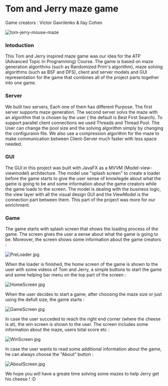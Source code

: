 # Tom and Jerry maze game 

Game creators : Victor Gavrilenko & Ilay Cohen

![tom-jerry-mouse-maze](https://github.com/VictorGavrilenko97/TomAndJerry-Maze-Game/assets/140259266/61b0f5e0-e9b1-4aa6-b9c3-e8921d8fafd3)


### Intoduction
This Tom and Jerry inspired maze game was our idea for the ATP (Advanced Topic In Programming) Course.
The game is based on maze generation algorithms (such as Randomized Prim's algorithm), maze solving algorithms (such as BSF and DFS), client and server models and GUI representation for the game that combines all of the project parts together into one game.

### Server
We bulit two servers, Each one of them has different Purpose. The first server supports maze generation. The second server solvs the maze with an algorithm that is chosen by the user ( the default is Best First Search). To support parallel client connections we used Threads and Thread Pool. The User can change the pool size and the solving algorithm simply by changing the configuraion file. We also use a compression algorithm for the maze to make communication between Client-Server much faster with less space needed.

### GUI
The GUI in this project was built with JavaFX as a MVVM (Model-view-viewmodel) architecture.
The model use "splash screen" to create a loader before the game starts to give the user sense of knowlegde about what the game is going to be and some information about the game creators while the game loads to the screen.
The model is dealing with the business logic, the view layer with all the visual design GUI and the ViewModel is the connection part between them. This part of the project was more for our enrichment.

### Game
The game starts with splash screen that shows the loading process of the game.
The screen gives the user a sense about what the game is going to be. Moreover, the screen shows some information about the game creators :

![PreLoader jpg](https://github.com/VictorGavrilenko97/TomAndJerry-Maze-Game/assets/140259266/45183d6f-7a35-489a-9786-564c785839db)

When the loader is finished, the home screen of the game is shown to the user with some videos of Tom and Jerry, a simple buttons to start the game and some helping bar menu on the top part of the screen :

![HomeScreen jpg](https://github.com/VictorGavrilenko97/TomAndJerry-Maze-Game/assets/140259266/e8fe9e42-b8f3-48eb-8aca-a5a78a144133)

When the user decides to start a game, after choosing the maze size or just using the defult size, the game starts :

![GameScreen jpg](https://github.com/VictorGavrilenko97/TomAndJerry-Maze-Game/assets/140259266/020eccb7-8c30-4f8f-b78e-c284c023913c)

In case the user succeded to reach the right end corner (where the cheese is at), the win screen is shown to the user. The screen includes some information about the maze, users total score etc :

![WinScreen jpg](https://github.com/VictorGavrilenko97/TomAndJerry-Maze-Game/assets/140259266/864bc1ef-6d8b-463b-846a-8d64d7f8f062)

In case the user wants to read some additional information about the game, he can always choose the "About" button :

![AboutScreen jpg](https://github.com/VictorGavrilenko97/TomAndJerry-Maze-Game/assets/140259266/0e9b8548-c44d-48e7-9bab-097a708ad03d)

We hope you will have a greate time solving some mazes to help Jerry get his cheese ! :D





